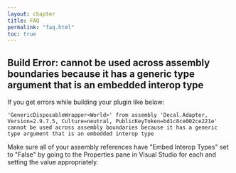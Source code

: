 ```yaml
---
layout: chapter
title: FAQ
permalink: "faq.html"
toc: true
---
```


## Build Error: cannot be used across assembly boundaries because it has a generic type argument that is an embedded interop type

If you get errors while building your plugin like below:

```
'GenericDisposableWrapper<World>' from assembly 'Decal.Adapter, Version=2.9.7.5, Culture=neutral, PublicKeyToken=bd1c8ce002ce221e' cannot be used across assembly boundaries because it has a generic type argument that is an embedded interop type
```

Make sure all of your assembly references have "Embed Interop Types" set to "False" by going to the Properties pane in Visual Studio for each and setting the value appropriately.
